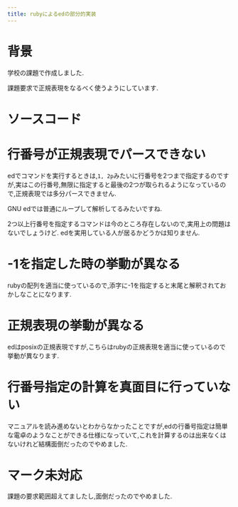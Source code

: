 ```yaml
---
title: rubyによるedの部分的実装
---
```


# 背景

学校の課題で作成しました.

課題要求で正規表現をなるべく使うようにしています.

# ソースコード

<script src="https://gist.github.com/ncaq/a55b70cfbc19300633016042b493b961.js"></script>

# 行番号が正規表現でパースできない

edでコマンドを実行するときは,`1, 2p`みたいに行番号を2つまで指定するのですが,実はこの行番号,無限に指定すると最後の2つが取られるようになっているので,正規表現では多分パースできません.

GNU edでは普通にループして解析してるみたいですね.

2つ以上行番号を指定するコマンドは今のところ存在しないので,実用上の問題はないでしょうけど.
edを実用している人が居るかどうかは知りません.

# -1を指定した時の挙動が異なる

rubyの配列を適当に使っているので,添字に-1を指定すると末尾と解釈されておかしなことになります.

# 正規表現の挙動が異なる

edはposixの正規表現ですが,こちらはrubyの正規表現を適当に使っているので挙動が異なります.

# 行番号指定の計算を真面目に行っていない

マニュアルを読み進めないとわからなかったことですが,edの行番号指定は簡単な電卓のようなことができる仕様になっていて,これを計算するのは出来なくはないけれど結構面倒だったのでやめました.

# マーク未対応

課題の要求範囲超えてましたし,面倒だったのでやめました.
